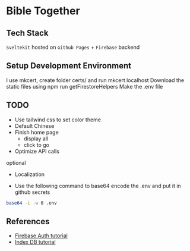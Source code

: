 # Bible Together
  
## Tech Stack
`Sveltekit` hosted on `Github Pages` + `Firebase` backend

## Setup Development Environment
I use mkcert, create folder certs/ and run mkcert localhost
Download the static files using npm run getFirestoreHelpers
Make the .env file

## TODO
- Use tailwind css to set color theme
- Default Chinese
- Finish home page
    - display all
    - click to go
- Optimize API calls

optional
- Localization


- Use the following command to base64 encode the .env and put it in github secrets
```bash
base64 -i -w 0 .env
```

## References
- [Firebase Auth tutorial](https://gundogmuseray.medium.com/easy-way-to-stop-worry-about-client-side-auth-with-firebase-and-sveltekit-d17cdcccb663)
- [Index DB tutorial](https://github.com/falcosan/TS_IndexedDB/blob/main/db/index.ts)